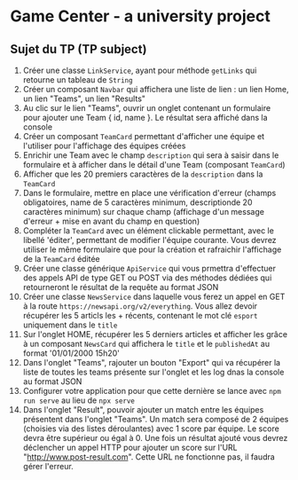 # Game Center - a university project 

## Sujet du TP (TP subject)
1) Créer une classe `LinkService`, ayant pour méthode `getLinks` qui retourne un tableau de `String`
2) Créer un composant `Navbar` qui affichera une liste de lien : un lien Home, un lien "Teams", un lien "Results"
3) Au clic sur le lien "Teams", ouvrir un onglet contenant un formulaire pour ajouter une Team { id, name }. Le résultat sera affiché dans la console
4) Créer un composant `TeamCard` permettant d'afficher une équipe et l'utiliser pour l'affichage des équipes créées
5) Enrichir une Team avec le champ `description` qui sera à saisir dans le formulaire et à afficher dans le détail d'une Team (composant `TeamCard`)
6) Afficher que les 20 premiers caractères de la `description` dans la `TeamCard`
7) Dans le formulaire, mettre en place une vérification d'erreur (champs obligatoires, name de 5 caractères minimum, descriptionde 20 caractères minimum) sur chaque champ (affichage d'un message d'erreur + mise en avant du champ en question)
8) Compléter la `TeamCard` avec un élément clickable permettant, avec le libellé 'éditer', permettant de modifier l'équipe courante. Vous devrez utiliser le même formulaire que pour la création et rafraichir l'affichage de la `TeamCard` éditée
9) Créer une classe générique `ApiService` qui vous prmettra d'effectuer des appels API de type GET ou POST via des méthodes dédiées qui retourneront le résultat de la requête au format JSON
10) Créer une classe `NewsService` dans laquelle vous ferez un appel en GET à la route `https://newsapi.org/v2/everything`. Vous allez devoir récupérer les 5 articls les + récents, contenant le mot clé `esport` uniquement dans le `title`
11) Sur l'onglet HOME, récupérer les 5 derniers articles et afficher les grâce à un composant `NewsCard` qui affichera le `title` et le `publishedAt` au format '01/01/2000 15h20'
12) Dans l'onglet "Teams", rajouter un bouton "Export" qui va récupérer la liste de toutes les teams présente sur l'onglet et les log dnas la console au format JSON
13) Configurer votre application pour que cette dernière se lance avec `npm run serve` au lieu de `npx serve`
14) Dans l'onglet "Result", pouvoir ajouter un match entre les équipes présentent dans l'onglet "Teams". Un match sera composé de 2 équipes (choisies via des listes déroulantes) avec 1 score par équipe. Le score devra être supérieur ou égal à 0. Une fois un résultat ajouté vous devrez déclencher un appel HTTP pour ajouter un score sur l'URL "http://www.post-result.com". Cette URL ne fonctionne pas, il faudra gérer l'erreur.
